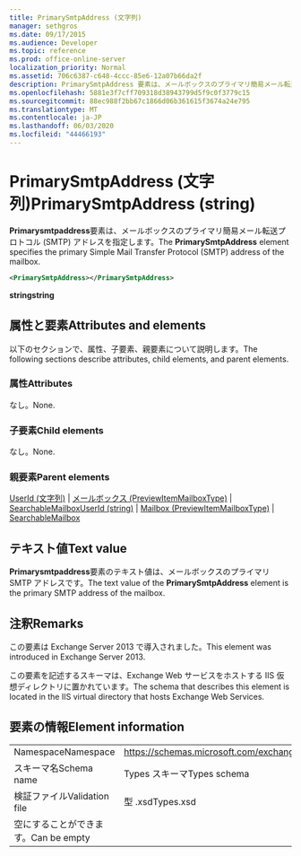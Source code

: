 ```yaml
---
title: PrimarySmtpAddress (文字列)
manager: sethgros
ms.date: 09/17/2015
ms.audience: Developer
ms.topic: reference
ms.prod: office-online-server
localization_priority: Normal
ms.assetid: 706c6387-c648-4ccc-85e6-12a07b66da2f
description: PrimarySmtpAddress 要素は、メールボックスのプライマリ簡易メール転送プロトコル (SMTP) アドレスを指定します。
ms.openlocfilehash: 5881e3f7cff709318d38943799d5f9c0f3779c15
ms.sourcegitcommit: 88ec988f2bb67c1866d06b361615f3674a24e795
ms.translationtype: MT
ms.contentlocale: ja-JP
ms.lasthandoff: 06/03/2020
ms.locfileid: "44466193"
---
```

# <a name="primarysmtpaddress-string"></a><span data-ttu-id="a5768-103">PrimarySmtpAddress (文字列)</span><span class="sxs-lookup"><span data-stu-id="a5768-103">PrimarySmtpAddress (string)</span></span>

<span data-ttu-id="a5768-104">**Primarysmtpaddress**要素は、メールボックスのプライマリ簡易メール転送プロトコル (SMTP) アドレスを指定します。</span><span class="sxs-lookup"><span data-stu-id="a5768-104">The **PrimarySmtpAddress** element specifies the primary Simple Mail Transfer Protocol (SMTP) address of the mailbox.</span></span> 
  
```XML
<PrimarySmtpAddress></PrimarySmtpAddress>
```

 <span data-ttu-id="a5768-105">**string**</span><span class="sxs-lookup"><span data-stu-id="a5768-105">**string**</span></span>
## <a name="attributes-and-elements"></a><span data-ttu-id="a5768-106">属性と要素</span><span class="sxs-lookup"><span data-stu-id="a5768-106">Attributes and elements</span></span>

<span data-ttu-id="a5768-107">以下のセクションで、属性、子要素、親要素について説明します。</span><span class="sxs-lookup"><span data-stu-id="a5768-107">The following sections describe attributes, child elements, and parent elements.</span></span>
  
### <a name="attributes"></a><span data-ttu-id="a5768-108">属性</span><span class="sxs-lookup"><span data-stu-id="a5768-108">Attributes</span></span>

<span data-ttu-id="a5768-109">なし。</span><span class="sxs-lookup"><span data-stu-id="a5768-109">None.</span></span>
  
### <a name="child-elements"></a><span data-ttu-id="a5768-110">子要素</span><span class="sxs-lookup"><span data-stu-id="a5768-110">Child elements</span></span>

<span data-ttu-id="a5768-111">なし。</span><span class="sxs-lookup"><span data-stu-id="a5768-111">None.</span></span>
  
### <a name="parent-elements"></a><span data-ttu-id="a5768-112">親要素</span><span class="sxs-lookup"><span data-stu-id="a5768-112">Parent elements</span></span>

<span data-ttu-id="a5768-113">[UserId (文字列)](userid-string.md)  | [メールボックス (PreviewItemMailboxType)](mailbox-previewitemmailboxtype.md)  | [SearchableMailbox](searchablemailbox.md)</span><span class="sxs-lookup"><span data-stu-id="a5768-113">[UserId (string)](userid-string.md) | [Mailbox (PreviewItemMailboxType)](mailbox-previewitemmailboxtype.md) | [SearchableMailbox](searchablemailbox.md)</span></span>
  
## <a name="text-value"></a><span data-ttu-id="a5768-114">テキスト値</span><span class="sxs-lookup"><span data-stu-id="a5768-114">Text value</span></span>

<span data-ttu-id="a5768-115">**Primarysmtpaddress**要素のテキスト値は、メールボックスのプライマリ SMTP アドレスです。</span><span class="sxs-lookup"><span data-stu-id="a5768-115">The text value of the **PrimarySmtpAddress** element is the primary SMTP address of the mailbox.</span></span> 
  
## <a name="remarks"></a><span data-ttu-id="a5768-116">注釈</span><span class="sxs-lookup"><span data-stu-id="a5768-116">Remarks</span></span>

<span data-ttu-id="a5768-117">この要素は Exchange Server 2013 で導入されました。</span><span class="sxs-lookup"><span data-stu-id="a5768-117">This element was introduced in Exchange Server 2013.</span></span>
  
<span data-ttu-id="a5768-118">この要素を記述するスキーマは、Exchange Web サービスをホストする IIS 仮想ディレクトリに置かれています。</span><span class="sxs-lookup"><span data-stu-id="a5768-118">The schema that describes this element is located in the IIS virtual directory that hosts Exchange Web Services.</span></span>
  
## <a name="element-information"></a><span data-ttu-id="a5768-119">要素の情報</span><span class="sxs-lookup"><span data-stu-id="a5768-119">Element information</span></span>

|||
|:-----|:-----|
|<span data-ttu-id="a5768-120">Namespace</span><span class="sxs-lookup"><span data-stu-id="a5768-120">Namespace</span></span>  <br/> |https://schemas.microsoft.com/exchange/services/2006/types  <br/> |
|<span data-ttu-id="a5768-121">スキーマ名</span><span class="sxs-lookup"><span data-stu-id="a5768-121">Schema name</span></span>  <br/> |<span data-ttu-id="a5768-122">Types スキーマ</span><span class="sxs-lookup"><span data-stu-id="a5768-122">Types schema</span></span>  <br/> |
|<span data-ttu-id="a5768-123">検証ファイル</span><span class="sxs-lookup"><span data-stu-id="a5768-123">Validation file</span></span>  <br/> |<span data-ttu-id="a5768-124">型 .xsd</span><span class="sxs-lookup"><span data-stu-id="a5768-124">Types.xsd</span></span>  <br/> |
|<span data-ttu-id="a5768-125">空にすることができます。</span><span class="sxs-lookup"><span data-stu-id="a5768-125">Can be empty</span></span>  <br/> ||
   

